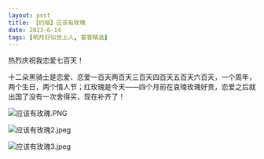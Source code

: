```yaml
---
layout: post
title: 【约稿】应该有玫瑰
date: 2023-6-14
tags: [明月好似世上人, 宴客精选]
---
```


热烈庆祝我恋爱七百天！

十二朵黑骑士是恋爱、恋爱一百天两百天三百天四百天五百天六百天，一个周年，两个生日，两个情人节；红玫瑰是今天——四个月前在哀嚎玫瑰好贵，恋爱之后就出国了没有一次舍得买，现在补齐了！

![应该有玫瑰.PNG](https://s2.loli.net/2023/07/18/lkAwctSmT7zjfye.png)

![应该有玫瑰2.jpeg](https://s2.loli.net/2023/07/18/v1enMWUxVYoPfum.jpg)

![应该有玫瑰3.jpeg](https://s2.loli.net/2023/07/18/96jSq1bUDmI8CZM.jpg)
